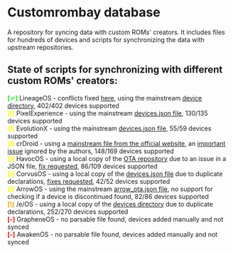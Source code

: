 # Customrombay database
A repository for syncing data with custom ROMs' creators. It includes files for hundreds of devices and scripts for synchronizing the data with upstream repositories.

## State of scripts for synchronizing with different custom ROMs' creators:
**<span style="color:lime">[✓]</span>** LineageOS - conflicts fixed [here](https://github.com/LineageOS/lineage_wiki/commit/97360174e8eab338d7b848db4b626ef0ce8cd72e), using the mainstream [device directory](https://github.com/LineageOS/lineage_wiki/tree/master/_data/devices), 402/402 devices supported \
**<span style="color:yellow">[/]</span>** PixelExperience - using the mainstream [devices.json file](https://github.com/PixelExperience/official_devices/blob/master/devices.json), 130/135 devices supported \
**<span style="color:yellow">[/]</span>** EvolutionX - using the mainstream [devices.json file](https://github.com/Evolution-X-Devices/official_devices/blob/master/devices.json), 55/59 devices supported \
**<span style="color:yellow">[/]</span>** crDroid - using a [mainstream file from the official website](https://crdroid.net/devices_handler/compiled.json), an [important issue](https://github.com/crdroidandroid/crdroid.net/issues/10) ignored by the authors, 148/169 devices supported \
**<span style="color:yellow">[/]</span>** HavocOS - using a local copy of the [OTA repository](https://github.com/Havoc-OS/OTA) due to an issue in a JSON file, [fix requested](https://github.com/Havoc-OS/OTA/pull/12), 86/109 devices supported \
**<span style="color:yellow">[/]</span>** CorvusOS - using a local copy of the [devices.json file](https://github.com/CorvusRom-Devices/jenkins/blob/main/devices.json) due to duplicate declarations, [fixes requested](https://github.com/CorvusRom-Devices/jenkins/pull/45), 42/52 devices supported \
**<span style="color:yellow">[/]</span>** ArrowOS - using the mainstream [arrow_ota.json file](https://github.com/ArrowOS/arrow_ota/blob/master/arrow_ota.json), no support for checking if a device is discontinued found, 82/86 devices supported \
**<span style="color:orange">[\\]</span>** /e/OS - using a local copy of the [devices directory](https://gitlab.e.foundation/e/documentation/user/-/tree/master/htdocs/_data/devices) due to duplicate declarations, 252/270 devices supported \
**<span style="color:red">[-]</span>** GrapheneOS - no parsable file found, devices added manually and not synced \
**<span style="color:red">[-]</span>** AwakenOS - no parsable file found, devices added manually and not synced
